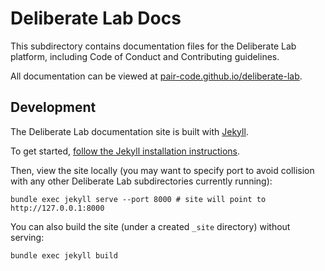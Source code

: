# Deliberate Lab Docs

This subdirectory contains documentation files for the Deliberate Lab platform,
including Code of Conduct and Contributing guidelines.

All documentation can be viewed at
[pair-code.github.io/deliberate-lab](https://pair-code.github.io/deliberate-lab).

## Development

The Deliberate Lab documentation site is built with
[Jekyll](https://jekyllrb.com/).

To get started,
[follow the Jekyll installation instructions](https://jekyllrb.com/docs/installation/).

Then, view the site locally
(you may want to specify port to avoid collision with any other
Deliberate Lab subdirectories currently running):

```
bundle exec jekyll serve --port 8000 # site will point to http://127.0.0.1:8000
```

You can also build the site (under a created `_site` directory)
without serving:
```
bundle exec jekyll build
```
